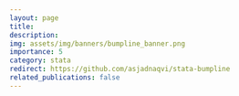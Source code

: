 ```yaml
---
layout: page
title:
description: 
img: assets/img/banners/bumpline_banner.png
importance: 5
category: stata
redirect: https://github.com/asjadnaqvi/stata-bumpline
related_publications: false
---
```


